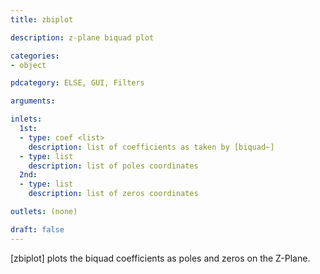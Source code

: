 ```yaml
---
title: zbiplot

description: z-plane biquad plot

categories:
- object

pdcategory: ELSE, GUI, Filters

arguments:

inlets:
  1st:
  - type: coef <list>
    description: list of coefficients as taken by [biquad~]
  - type: list
    description: list of poles coordinates
  2nd:
  - type: list
    description: list of zeros coordinates

outlets: (none)

draft: false
---
```


[zbiplot] plots the biquad coefficients as poles and zeros on the Z-Plane.
